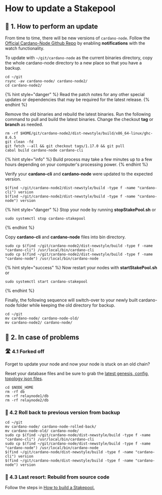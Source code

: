 # How to update a Stakepool

## 📡 1. How to perform an update

From time to time, there will be new versions of `cardano-node`. Follow the [Official Cardano-Node Github Repo](https://github.com/input-output-hk/cardano-node) by enabling **notifications** with the watch functionality.

To update with `~/git/cardano-node` as the current binaries directory, copy the whole cardano-node directory to a new place so that you have a backup.

```text
cd ~/git
rsync -av cardano-node/ cardano-node2/
cd cardano-node2/
```

{% hint style="danger" %}
Read the patch notes for any other special updates or dependencies that may be required for the latest release.
{% endhint %}

Remove the old binaries and rebuild the latest binaries. Run the following command to pull and build the latest binaries. Change the checkout **tag** or **branch** as needed.

```text
rm -rf $HOME/git/cardano-node2/dist-newstyle/build/x86_64-linux/ghc-8.6.5
git clean -fd
git fetch --all && git checkout tags/1.17.0 && git pull
cabal build cardano-node cardano-cli
```

{% hint style="info" %}
Build process may take a few minutes up to a few hours depending on your computer's processing power.
{% endhint %}

Verify your **cardano-cli** and **cardano-node** were updated to the expected version.

```text
$(find ~/git/cardano-node2/dist-newstyle/build -type f -name "cardano-cli") version
$(find ~/git/cardano-node2/dist-newstyle/build -type f -name "cardano-node") version
```

{% hint style="danger" %}
Stop your node by running **stopStakePool.sh** or 

```text
sudo systemctl stop cardano-stakepool
```
{% endhint %}

Copy **cardano-cli** and **cardano-node** files into bin directory.

```text
sudo cp $(find ~/git/cardano-node2/dist-newstyle/build -type f -name "cardano-cli") /usr/local/bin/cardano-cli
sudo cp $(find ~/git/cardano-node2/dist-newstyle/build -type f -name "cardano-node") /usr/local/bin/cardano-node
```

{% hint style="success" %}
Now restart your nodes with **startStakePool.sh** or

```text
sudo systemctl start cardano-stakepool
```
{% endhint %}

Finally, the following sequence will switch-over to your newly built cardano-node folder while keeping the old directory for backup.

```text
cd ~/git
mv cardano-node/ cardano-node-old/
mv cardano-node2/ cardano-node/
```

## 🤯 2. In case of problems

### 🛣 4.1 Forked off

Forget to update your node and now your node is stuck on an old chain?

Reset your database files and be sure to grab the [latest genesis, config, topology json files](https://hydra.iohk.io/job/Cardano/cardano-node/cardano-deployment/latest-finished/download/1/index.html).

```text
cd $NODE_HOME
rm -rf db
rm -rf relaynode1/db
rm -rf relaynode2/db
```

### 📂 4.2 Roll back to previous version from backup

```text
cd ~/git
mv cardano-node/ cardano-node-rolled-back/
mv cardano-node-old/ cardano-node/
sudo cp $(find ~/git/cardano-node/dist-newstyle/build -type f -name "cardano-cli") /usr/local/bin/cardano-cli
sudo cp $(find ~/git/cardano-node/dist-newstyle/build -type f -name "cardano-node") /usr/local/bin/cardano-node
$(find ~/git/cardano-node/dist-newstyle/build -type f -name "cardano-cli") version
$(find ~/git/cardano-node/dist-newstyle/build -type f -name "cardano-node") version
```

### 🤖 4.3 Last resort: Rebuild from source code

Follow the steps in [How to build a Stakepool.](./)

